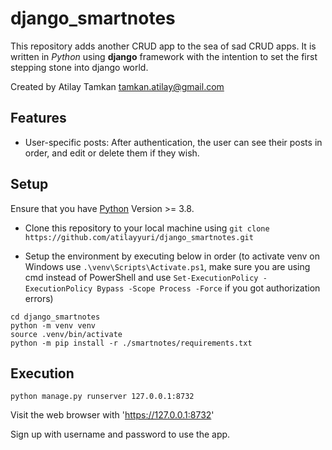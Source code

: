 # django_smartnotes

This repository adds another CRUD app to the sea of sad CRUD apps. It is written in *Python* using **django** framework with the intention to set the first stepping stone into django world.

Created by Atilay Tamkan <tamkan.atilay@gmail.com>

## Features

- User-specific posts: After authentication, the user can see their posts in order, and edit or delete them if they wish.

## Setup

Ensure that you have [Python](https://www.python.org/downloads/) Version >= 3.8.

- Clone this repository to your local machine using ```git clone https://github.com/atilayyuri/django_smartnotes.git```

- Setup the environment by executing below in order (to activate venv on Windows use ```.\venv\Scripts\Activate.ps1```, make sure you are using cmd instead of PowerShell and use ```Set-ExecutionPolicy -ExecutionPolicy Bypass -Scope Process -Force``` if you got authorization errors)
```
cd django_smartnotes
python -m venv venv
source .venv/bin/activate
python -m pip install -r ./smartnotes/requirements.txt
``` 

## Execution
```
python manage.py runserver 127.0.0.1:8732
```
Visit the web browser with 'https://127.0.0.1:8732' 

Sign up with username and password to use the app. 

    


